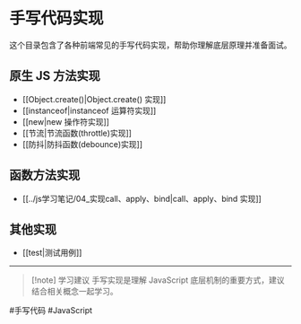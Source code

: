 # 手写代码实现

这个目录包含了各种前端常见的手写代码实现，帮助你理解底层原理并准备面试。

## 原生 JS 方法实现

-   [[Object.create()|Object.create() 实现]]
-   [[instanceof|instanceof 运算符实现]]
-   [[new|new 操作符实现]]
-   [[节流|节流函数(throttle)实现]]
-   [[防抖|防抖函数(debounce)实现]]

## 函数方法实现

-   [[../js学习笔记/04_实现call、apply、bind|call、apply、bind 实现]]

## 其他实现

-   [[test|测试用例]]

---

> [!note] 学习建议
> 手写实现是理解 JavaScript 底层机制的重要方式，建议结合相关概念一起学习。

#手写代码 #JavaScript
